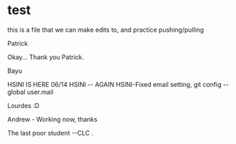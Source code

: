 # test

this is a file that we can make edits to, and practice pushing/pulling


Patrick 

Okay... Thank you Patrick. 

Bayu

HSINI IS HERE 06/14
HSINI -- AGAIN
HSINI-Fixed email setting, git config --global user.mail

Lourdes :D

Andrew - Working now, thanks

The last poor student --CLC
.
